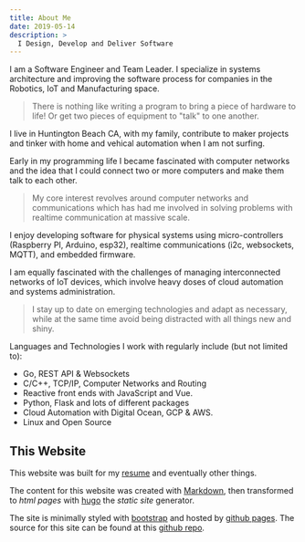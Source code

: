 ```yaml
---
title: About Me
date: 2019-05-14
description: >
  I Design, Develop and Deliver Software
---
```


I am a Software Engineer and Team Leader. I specialize in systems
architecture and improving the software process for companies in the
Robotics, IoT and Manufacturing space. 

> There is nothing like writing a program to bring a piece of hardware
> to life! Or get two pieces of equipment to "talk" to one another.

I live in Huntington Beach CA, with my family, contribute to maker
projects and tinker with home and vehical automation when I am not
surfing. 

Early in my programming life I became fascinated with computer
networks and the idea that I could connect two or more computers and
make them talk to each other.

> My core interest revolves around computer networks and
> communications which has had me involved in solving problems with
> realtime communication at massive scale.

I enjoy developing software for physical systems using
micro-controllers (Raspberry PI, Arduino, esp32), realtime
communications (i2c, websockets, MQTT), and embedded firmware.

I am equally fascinated with the challenges of managing interconnected
networks of IoT devices, which involve heavy doses of cloud
automation and systems administration.

> I stay up to date on emerging technologies and adapt as necessary,
> while at the same time avoid being distracted with all things new and
> shiny. 

Languages and Technologies I work with regularly include (but not
limited to): 

- Go, REST API & Websockets
- C/C++, TCP/IP, Computer Networks and Routing
- Reactive front ends with JavaScript and Vue.
- Python, Flask and lots of different packages 
- Cloud Automation with Digital Ocean, GCP & AWS.
- Linux and Open Source

## This Website

This website was built for my [resume](/resume) and eventually other things. 

The content for this website was created with
[Markdown](http://daringfireball.com/markdown), then transformed to
_html pages_ with [hugo](https://gohugo.io/) the _static site_
generator.

The site is minimally styled with [bootstrap](http://getboostrap.io)
and hosted by [github pages](https://pages.github.com/). The source
for this site can be found at this [github repo](https://github.com/rustyeddy/rustyeddy.com).

